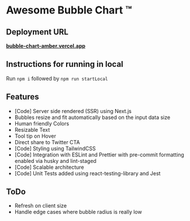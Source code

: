 # Awesome Bubble Chart &trade;

## Deployment URL
**[bubble-chart-amber.vercel.app](https://bubble-chart-amber.vercel.app/)**

## Instructions for running in local
Run `npm i` followed by `npm run startLocal`

## Features
- [Code] Server side rendered (SSR) using Next.js
- Bubbles resize and fit automatically based on the input data size
- Human friendly Colors
- Resizable Text
- Tool tip on Hover
- Direct share to Twitter CTA
- [Code] Styling using TailwindCSS
- [Code] Integration with ESLint and Prettier with pre-commit formatting enabled via husky and lint-staged
- [Code] Scalable architecture
- [Code] Unit Tests added using react-testing-library and Jest

## ToDo
- Refresh on client size
- Handle edge cases where bubble radius is really low


